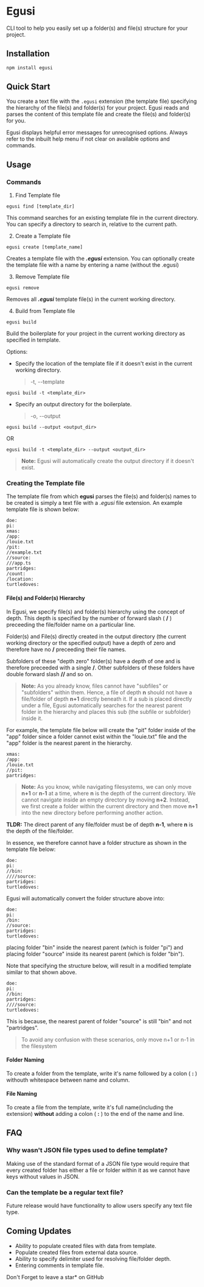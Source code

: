 # Egusi

CLI tool to help you easily set up a folder(s) and file(s) structure for your project.

## Installation

```bash
npm install egusi
```

## Quick Start

You create a text file with the `.egusi` extension (the template file) specifying the hierarchy of the file(s) and folder(s) for your project. Egusi reads and parses the content of this template file and create the file(s) and folder(s) for you.

Egusi displays helpful error messages for unrecognised options. Always refer to the inbuilt help menu if not clear on available options and commands.

## Usage

### **Commands**

1. Find Template file

```shell
egusi find [template_dir]
```

This command searches for an existing template file in the current directory. You can specify a directory to search in, relative to the current path.

2. Create a Template file

```shell
egusi create [template_name]
```

Creates a template file with the **_.egusi_** extension. You can optionally create the template file with a name by entering a name (without the .egusi)

3. Remove Template file

```shell
egusi remove
```

Removes all **_.egusi_** template file(s) in the current working directory.

4. Build from Template file

```shell
egusi build
```

Build the boilerplate for your project in the current working directory as specified in template.

Options:

- Specify the location of the template file if it doesn't exist in the current working directory.

  > -t, --template

```shell
egusi build -t <template_dir>
```

- Specify an output directory for the boilerplate.

  > -o, --output

```shell
egusi build --output <output_dir>
```

OR

```shell
egusi build -t <template_dir> --output <output_dir>
```

> **Note:** Egusi will automatically create the output directory if it doesn't exist.

### **Creating the Template file**

The template file from which **egusi** parses the file(s) and folder(s) names to be created is simply a text file with a _.egusi_ file extension. An example template file is shown below:

```egusi
doe:
pi:
xmas:
/app:
/louie.txt
/pit:
//example.txt
//source:
///app.ts
partridges:
/count:
/location:
turtledoves:
```

#### **File(s) and Folder(s) Hierarchy**

In Egusi, we specify file(s) and folder(s) hierarchy using the concept of depth. This depth is specified by the number of forward slash ( **/** ) preceeding the file/folder name on a particular line.

Folder(s) and File(s) directly created in the output directory (the current working directory or the specified output) have a depth of zero and therefore have no **/** preceeding their file names.

Subfolders of these "depth zero" folder(s) have a depth of one and is therefore preceeded with a single **/**. Other subfolders of these folders have double forward slash **//** and so on.

> **Note:**
> As you already know, files cannot have "subfiles" or "subfolders" within them. Hence, a file of depth **n** should not have a file/folder of depth **n+1** directly beneath it. If a sub is placed directly under a file, Egusi automatically searches for the nearest parent folder in the hierarchy and places this sub (the subfile or subfolder) inside it.

For example, the template file below will create the "pit" folder inside of the "app" folder since a folder cannot exist within the "louie.txt" file and the "app" folder is the nearest parent in the hierarchy.

```egusi
xmas:
/app:
/louie.txt
//pit:
partridges:
```

> **Note:**
> As you know, while navigating filesystems, we can only move **n+1** or **n-1** at a time, where **n** is the depth of the current directory. We cannot navigate inside an empty directory by moving **n+2**. Instead, we first create a folder within the current directory and then move **n+1** into the new directory before performing another action.

**TLDR:** The direct parent of any file/folder must be of depth **n-1**, where **n** is the depth of the file/folder.

In essence, we therefore cannot have a folder structure as shown in the template file below:

```egusi
doe:
pi:
//bin:
////source:
partridges:
turtledoves:
```

Egusi will automatically convert the folder structure above into:

```egusi
doe:
pi:
/bin:
//source:
partridges:
turtledoves:
```

placing folder "bin" inside the nearest parent (which is folder "pi") and placing folder "source" inside its nearest parent (which is folder "bin").

Note that specifying the structure below, will result in a modified template similar to that shown above.

```egusi
doe:
pi:
//bin:
partridges:
////source:
turtledoves:
```

This is because, the nearest parent of folder "source" is still "bin" and not "partridges".

> To avoid any confusion with these scenarios, only move n+1 or n-1 in the filesystem

#### **Folder Naming**

To create a folder from the template, write it's name followed by a colon ( **:** ) withouth whitespace between name and column.

#### **File Naming**

To create a file from the template, write it's full name(including the extension) **without** adding a colon ( **:** ) to the end of the name and line.

## FAQ

### **Why wasn't JSON file types used to define template?**

Making use of the standard format of a JSON file type would require that every created folder has either a file or folder within it as we cannot have keys without values in JSON.

### **Can the template be a regular text file?**

Future release would have functionality to allow users specify any text file type.

## Coming Updates

- Ability to populate created files with data from template.
- Populate created files from external data source.
- Ability to specify delimiter used for resolving file/folder depth.
- Entering comments in template file.

Don't Forget to leave a star\* on GitHub
